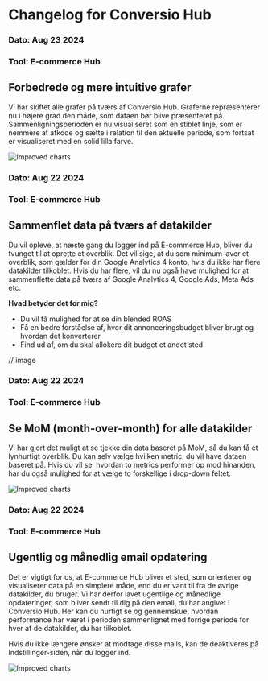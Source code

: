 # Changelog for Conversio Hub

### Dato: Aug 23 2024
### Tool: E-commerce Hub

## Forbedrede og mere intuitive grafer

Vi har skiftet alle grafer på tværs af Conversio Hub. Graferne repræsenterer nu i højere grad den måde, som dataen bør blive præsenteret på. Sammenligningsperioden er nu visualiseret som en stiblet linje, som er nemmere at afkode og sætte i relation til den aktuelle periode, som fortsat er visualiseret med en solid lilla farve.

![Improved charts](https://utfs.io/f/948d2850-96f2-4ef5-97ee-674ecede71cf-fgkna6.png)

### Dato: Aug 22 2024
### Tool: E-commerce Hub

## Sammenflet data på tværs af datakilder

Du vil opleve, at næste gang du logger ind på E-commerce Hub, bliver du tvunget til at oprette et overblik. Det vil sige, at du som minimum laver et overblik, som gælder for din Google Analytics 4 konto, hvis du ikke har flere datakilder tilkoblet. Hvis du har flere, vil du nu også have mulighed for at sammenflette data på tværs af Google Analytics 4, Google Ads, Meta Ads etc.

**Hvad betyder det for mig?**

- Du vil få mulighed for at se din blended ROAS
- Få en bedre forståelse af, hvor dit annonceringsbudget bliver brugt og hvordan det konverterer
- Find ud af, om du skal allokere dit budget et andet sted

// image

### Dato: Aug 22 2024
### Tool: E-commerce Hub

## Se MoM (month-over-month) for alle datakilder

Vi har gjort det muligt at se tjekke din data baseret på MoM, så du kan få et lynhurtigt overblik. Du kan selv vælge hvilken metric, du vil have dataen baseret på. Hvis du vil se, hvordan to metrics performer op mod hinanden, har du også mulighed for at vælge to forskellige i drop-down feltet. 

![Improved charts](https://utfs.io/f/41d0f769-e51a-44b9-8aa2-9e65f6daa711-fnfaoj.png)

### Dato: Aug 22 2024
### Tool: E-commerce Hub

## Ugentlig og månedlig email opdatering

Det er vigtigt for os, at E-commerce Hub bliver et sted, som orienterer og visualiserer data på en simplere måde, end du er vant til fra de øvrige datakilder, du bruger. Vi har derfor lavet ugentlige og månedlige opdateringer, som bliver sendt til dig på den email, du har angivet i Conversio Hub. Her kan du hurtigt se og gennemskue, hvordan performance har været i perioden sammenlignet med forrige periode for hver af de datakilder, du har tilkoblet.

Hvis du ikke længere ønsker at modtage disse mails, kan de deaktiveres på Indstillinger-siden, når du logger ind.

![Improved charts](https://utfs.io/f/f33896f2-ae03-4db7-b777-0c48e16be0c1-i43ozi.png)
